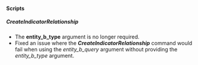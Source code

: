 
#### Scripts
##### CreateIndicatorRelationship
- The **entity_b_type** argument is no longer required.
- Fixed an issue where the ***CreateIndicatorRelationship*** command would fail when using the *entity_b_query* argument without providing the *entity_b_type* argument.
